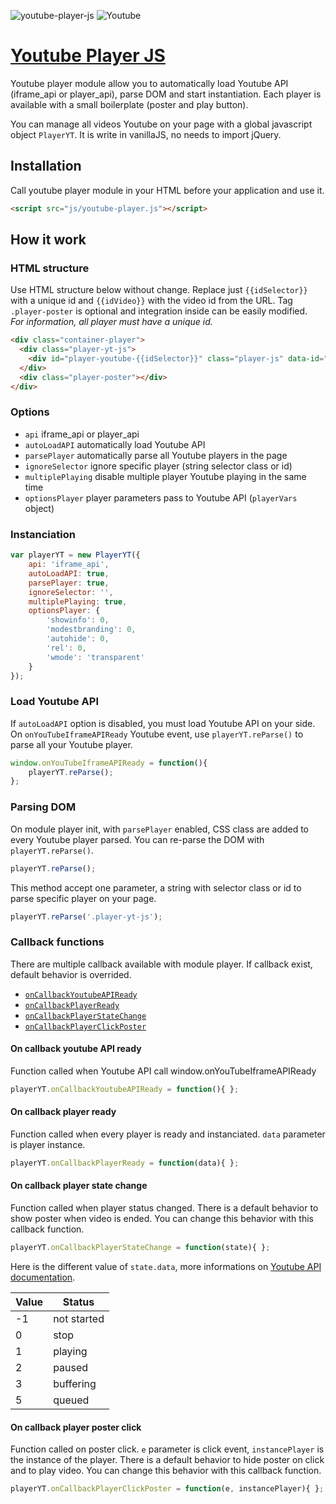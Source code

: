 ![youtube-player-js](https://img.shields.io/badge/Youtube_Player_JS-v1.0.1-000000.svg?style=flat-square)
![Youtube](https://img.shields.io/badge/Youtube_API-Player|Iframe-c51109.svg?style=flat-square)

# [Youtube Player JS](http://yoriiis.github.io/youtube-player-js)

Youtube player module allow you to automatically load Youtube API (iframe_api or player_api), parse DOM and start instantiation. Each player is available with a small boilerplate (poster and play button).

You can manage all videos Youtube on your page with a global javascript object `PlayerYT`. It is write in vanillaJS, no needs to import jQuery.

## Installation

Call youtube player module in your HTML before your application and use it.

```html
<script src="js/youtube-player.js"></script>
```

## How it work

### HTML structure

Use HTML structure below without change. Replace just `{{idSelector}}` with a unique id and `{{idVideo}}` with the video id from the URL. Tag `.player-poster` is optional and integration inside can be easily modified.<br />
_For information, all player must have a unique id._

```html
<div class="container-player">
  <div class="player-yt-js">
    <div id="player-youtube-{{idSelector}}" class="player-js" data-id="{{idVideo}}"></div>
  </div>
  <div class="player-poster"></div>
</div>
```

### Options

* `api` iframe_api or player_api
* `autoLoadAPI` automatically load Youtube API
* `parsePlayer` automatically parse all Youtube players in the page
* `ignoreSelector` ignore specific player (string selector class or id)
* `multiplePlaying` disable multiple player Youtube playing in the same time
* `optionsPlayer` player parameters pass to Youtube API (`playerVars` object)

### Instanciation

```javascript
var playerYT = new PlayerYT({
    api: 'iframe_api',
    autoLoadAPI: true,
    parsePlayer: true,
    ignoreSelector: '',
    multiplePlaying: true,
    optionsPlayer: {
        'showinfo': 0,
        'modestbranding': 0,
        'autohide': 0,
        'rel': 0,
        'wmode': 'transparent'
    }
});
```

### Load Youtube API

If `autoLoadAPI` option is disabled, you must load Youtube API on your side.<br />On `onYouTubeIframeAPIReady` Youtube event, use `playerYT.reParse()` to parse all your Youtube player.

```javascript
window.onYouTubeIframeAPIReady = function(){
    playerYT.reParse();
};
```

### Parsing DOM

On module player init, with `parsePlayer` enabled, CSS class are added to every Youtube player parsed. You can re-parse the DOM with `playerYT.reParse()`.

```javascript
playerYT.reParse();
```

This method accept one parameter, a string with selector class or id to parse specific player on your page.

```javascript
playerYT.reParse('.player-yt-js');
```

### Callback functions

There are multiple callback available with module player. If callback exist, default behavior is overrided.

* [`onCallbackYoutubeAPIReady`](#onCallbackYoutubeAPIReady)
* [`onCallbackPlayerReady`](#onCallbackPlayerYTReady)
* [`onCallbackPlayerStateChange`](#onCallbackPlayerStateChange)
* [`onCallbackPlayerClickPoster`](#onCallbackPlayerClickPosterYT)

#### <a name="onCallbackYoutubeAPIReady"></a>On callback youtube API ready

Function called when Youtube API call window.onYouTubeIframeAPIReady

```javascript
playerYT.onCallbackYoutubeAPIReady = function(){ };
```

#### <a name="onCallbackPlayerYTReady"></a>On callback player ready

Function called when every player is ready and instanciated. `data` parameter is player instance.

```javascript
playerYT.onCallbackPlayerReady = function(data){ };
```

#### <a name="onCallbackPlayerStateChange"></a>On callback player state change

Function called when player status changed. There is a default behavior to show poster when video is ended. You can change this behavior with this callback function.

```javascript
playerYT.onCallbackPlayerStateChange = function(state){ };
```

Here is the different value of `state.data`, more informations on <a href="https://developers.google.com/youtube/iframe_api_reference" title="Youtube API documentation" target="_blank">Youtube API documentation</a>.

| Value        | Status        |
| ------------ | ------------- |
| -1           | not started   |
| 0            | stop          |
| 1            | playing       |
| 2            | paused        |
| 3            | buffering     |
| 5            | queued        |

#### <a name="onCallbackPlayerClickPosterYT"></a>On callback player poster click

Function called on poster click. `e` parameter is click event, `instancePlayer` is the instance of the player. There is a default behavior to hide poster on click and to play video. You can change this behavior with this callback function.

```javascript
playerYT.onCallbackPlayerClickPoster = function(e, instancePlayer){ };
```
